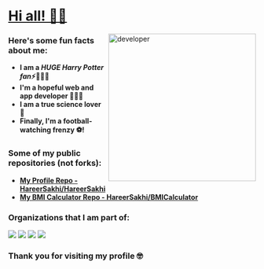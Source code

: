 # <ins> Hi all! 👋🏻 </ins>

<img align= "right" src= "https://user-images.githubusercontent.com/70807684/120706497-15448680-c4b1-11eb-9427-2ba21a41d452.png" alt= "developer" width= "300"/>

### Here's some fun facts about me:

- **I am a ***HUGE Harry Potter fan***⚡**🧙🏻‍♂️
-  **I'm a hopeful web and app developer 👩🏻‍💻**
-  **I am a true science lover 🔬**
-  **Finally, I'm a football-watching frenzy ⚽!**

### Some of my public repositories (not forks):

- **[My Profile Repo - HareerSakhi/HareerSakhi](https://github.com/HareerSakhi/HareerSakhi)**
- **[My BMI Calculator Repo - HareerSakhi/BMICalculator](https://github.com/HareerSakhi/BMICalculator)**

### Organizations that I am part of:

[<img src= "https://avatars.githubusercontent.com/u/35373879?s=60&v=4">](https://github.com/zero-to-mastery)
[<img src= "https://avatars.githubusercontent.com/u/66388388?s=88&v=4">](https://github.com/EddieHubCommunity)
[<img src= "https://avatars.githubusercontent.com/u/67384272?s=88&v=4">](https://github.com/MakeContributions)
[<img src= "https://avatars.githubusercontent.com/u/85806982?s=88&v=4">](https://github.com/Apps-and-Tutorials)

### Thank you for visiting my profile 🤓